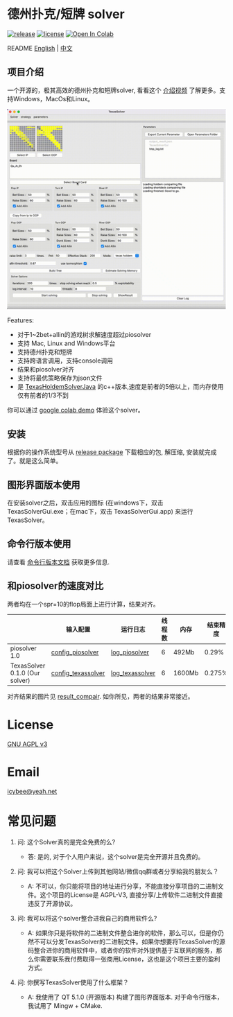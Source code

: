 # 德州扑克/短牌 solver

[![release](https://img.shields.io/github/v/release/bupticybee/TexasSolver?style=flat-square)](https://github.com/bupticybee/TexasSolver/releases)
[![license](https://img.shields.io/github/license/bupticybee/TexasSolver?style=flat-square)](https://github.com/bupticybee/TexasSolver/blob/master/LICENSE)
[![Open In Colab](https://colab.research.google.com/assets/colab-badge.svg)](https://colab.research.google.com/github/bupticybee/TexasSolver/blob/master/TexasSolverTechDemo.ipynb)

README [English](README.md) | [中文](README.zh-CN.md)

## 项目介绍

一个开源的，极其高效的德州扑克和短牌solver, 看看这个 [介绍视频](https://www.bilibili.com/video/BV1QQ4y1h7pM) 了解更多。支持Windows，MacOs和Linux。

![](imgs/solver_example.gif)

Features:
- 对于1~2bet+allin的游戏树求解速度超过piosolver 
- 支持 Mac, Linux and Windows平台
- 支持德州扑克和短牌
- 支持跨语言调用，支持console调用
- 结果和piosolver对齐
- 支持将最优策略保存为json文件
- 是 [TexasHoldemSolverJava](https://github.com/bupticybee/TexasHoldemSolverJava) 的c++版本,速度是前者的5倍以上，而内存使用仅有前者的1/3不到

你可以通过 [google colab demo](https://colab.research.google.com/github/bupticybee/TexasSolver/blob/master/TexasSolverTechDemo.ipynb) 体验这个solver。

## 安装

根据你的操作系统型号从  [release package](https://github.com/bupticybee/TexasSolver/releases) 下载相应的包, 解压缩, 安装就完成了。就是这么简单。

## 图形界面版本使用

在安装solver之后，双击应用的图标 (在windows下，双击TexasSolverGui.exe；在mac下，双击 TexasSolverGui.app) 来运行TexasSolver。

## 命令行版本使用

请查看 [命令行版本文档](https://github.com/bupticybee/TexasSolver/tree/console#usage) 获取更多信息.

## 和piosolver的速度对比

两者均在一个spr=10的flop局面上进行计算，结果对齐。

|                   | 输入配置                                            | 运行日志                                                       | 线程数 | 内存 | 结束精度 | 运行时间 |
| ----------------- | ------------------------------------------------------- | ------------------------------------------------------------------ | ------ | ------ | -------- | -------- |
| piosolver 1.0     | [config_piosolver](benchmark/benchmark_piosolver.txt)   | [log_piosolver](benchmark/benchmark_outputs/piosolver_log.txt)     | 6      | 492Mb  | 0.29%    | 242s     |
| TexasSolver 0.1.0 (Our solver) | [config_texassolver](benchmark/benchmark_texassolver.txt) | [log_texassolver](benchmark/benchmark_outputs/texassolver_log.txt) | 6      | 1600Mb | 0.275%   | 175s     |

对齐结果的图片见 [result_compair](benchmark/benchmark_outputs/result_compair.png). 如你所见，两者的结果非常接近。

# License

[GNU AGPL v3](https://www.gnu.org/licenses/agpl-3.0.en.html)

# Email

icybee@yeah.net

# 常见问题

1. 问: 这个Solver真的是完全免费的么?
   - 答: 是的, 对于个人用户来说，这个solver是完全开源并且免费的。

2. 问: 我可以把这个Solver上传到其他网站/微信qq群或者分享給我的朋友么？
   - A: 不可以，你只能将项目的地址进行分享，不能直接分享项目的二进制文件。这个项目的License是 AGPL-V3, 直接分享/上传软件二进制文件直接违反了开源协议。

3. 问: 我可以将这个solver整合进我自己的商用软件么?
   - A: 如果你只是将软件的二进制文件整合进你的软件，那么可以，但是你仍然不可以分发TexasSolver的二进制文件。如果你想要将TexasSolver的源码整合进你的商用软件中，或者你的软件对外提供基于互联网的服务，那么你需要联系我付费取得一张商用License，这也是这个项目主要的盈利方式。

4. 问: 你撰写TexasSolver使用了什么框架？
   - A: 我使用了 QT 5.1.0 (开源版本) 构建了图形界面版本. 对于命令行版本，我试用了 Mingw + CMake.